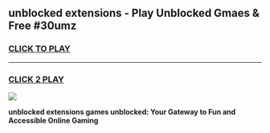 
## unblocked extensions - Play Unblocked Gmaes & Free #30umz
<h3>
<a href="https://news.freeplayer.one?title=unblocked_extensions&ref=24F">CLICK TO PLAY</a></h3>
<hr>

<h3>
<a href="https://news.freeplayer.one?title=unblocked_extensions&ref=24F">CLICK 2 PLAY</a>
  
</h3>

<a href="https://news.freeplayer.one?title=unblocked_extensions&ref=24F/"><img src="https://clearcache.store/games.png"></a>


**unblocked extensions games unblocked: Your Gateway to Fun and Accessible Online Gaming**
